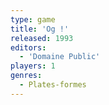 ```yaml
---
type: game
title: 'Og !'
released: 1993
editors: 
  - 'Domaine Public'
players: 1
genres:
  - Plates-formes
---
```


